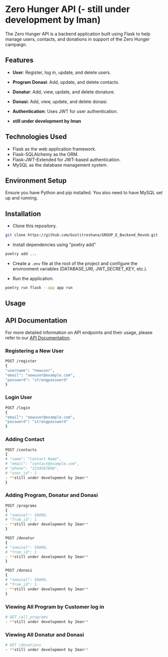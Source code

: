 # Zero Hunger API (- **still under development by Iman**)

The Zero Hunger API is a backend application built using Flask to help manage users, contacts, and donations in support of the Zero Hunger campaign.

## Features

- **User**: Register, log in, update, and delete users.
- **Program Donasi**: Add, update, and delete contacts.
- **Donatur**: Add, view, update, and delete donature.
- **Donasi**: Add, view, update, and delete donasi.
- **Authentication**: Uses JWT for user authentication.

- **still under development by Iman**

## Technologies Used

- Flask as the web application framework.
- Flask-SQLAlchemy as the ORM.
- Flask-JWT-Extended for JWT-based authentication.
- MySQL as the database management system.

## Environment Setup

Ensure you have Python and pip installed. You also need to have MySQL set up and running.

## Installation

- Clone this repository.
  
```bash
git clone https://github.com/Gustitreshana/GROUP_E_Backend_RevoU.git
```

- Install dependencies using "poetry add"

```bash
poetry add ...
```

- Create a `.env` file at the root of the project and configure the environment variables (DATABASE_URI, JWT_SECRET_KEY, etc.).

- Run the application.

```bash
poetry run flask --app app run
```

## Usage

## API Documentation

For more detailed information on API endpoints and their usage, please refer to our [API Documentation](https://documenter.getpostman.com/view/29213022/2sA3JDhQs8).

### Registering a New User

```bash
POST /register
{
"username": "newuser",
"email": "newuser@example.com",
"password": "strongpassword"
}
```

### Login User

```bash
POST /login
{
"email": "newuser@example.com",
"password": "strongpassword"
}
```

### Adding Contact

```bash
POST /contacts
{
# "name": "Contact Name",
# "email": "contact@example.com",
# "phone": "1234567890",
# "user_id": 1
- **still under development by Iman**
}
```

### Adding Program, Donatur and Donasi

```bash
POST /programs
{
# "nominal": 50000,
# "from_id": 1
- **still under development by Iman**
}
```
```bash
POST /donatur
{
# "nominal": 50000,
# "from_id": 1
- **still under development by Iman**
}
```
```bash
POST /donasi
{
# "nominal": 50000,
# "from_id": 1
- **still under development by Iman**
}
```
### Viewing All Program by Customer log in

```bash
# GET /all_programs
- **still under development by Iman**
```

### Viewing All Donatur and Donasi

```bash
# GET /donations
- **still under development by Iman**
```

<!-- This update includes the addition of donation management and minor fixes to syntax and provided information. Ensure to update the `.env` and `requirements.txt` files according to the latest needs of your project. -->
